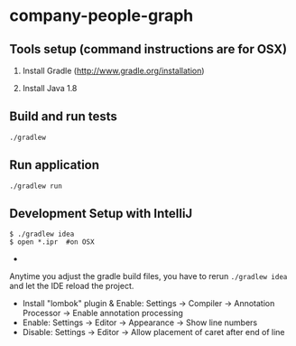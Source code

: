 company-people-graph
=======================

## Tools setup (command instructions are for OSX)

1. Install Gradle (http://www.gradle.org/installation)

2. Install Java 1.8

## Build and run tests

```
./gradlew
```
## Run application

```
./gradlew run 
```
## Development Setup with IntelliJ

```
$ ./gradlew idea
$ open *.ipr  #on OSX
```
*
Anytime you adjust the gradle build files, you have to rerun `./gradlew idea` and
let the IDE reload the project.

* Install "lombok" plugin & Enable: Settings -> Compiler -> Annotation Processor -> Enable annotation processing
* Enable: Settings -> Editor -> Appearance -> Show line numbers
* Disable: Settings -> Editor -> Allow placement of caret after end of line
